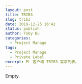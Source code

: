 ```yaml
---
layout: post
title: TRIB3
slug: trib3
date: 2019-12-25 16:42
status: publish
author: Toby Bu
categories:
  - Project Manage
tags:
  - Project Manage
  - Private Label
excerpt: PL 客户端 TRIB3 需求列表。
---
```


Empty.
